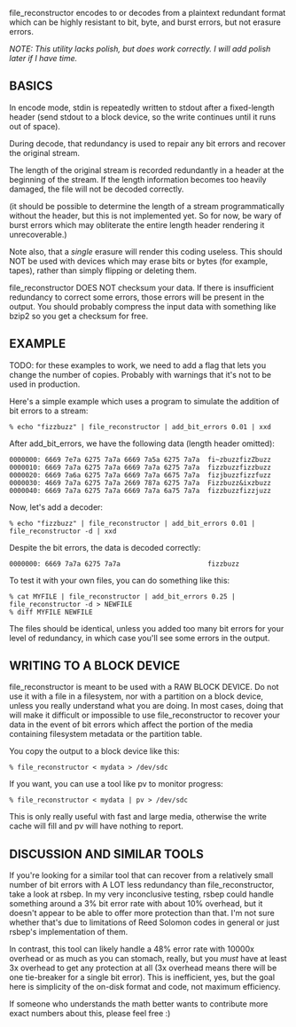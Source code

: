 file\_reconstructor encodes to or decodes from a plaintext redundant format
which can be highly resistant to bit, byte, and burst errors, but not erasure
errors.

*NOTE: This utility lacks polish, but does work correctly. I will add polish
later if I have time.*

BASICS
------

In encode mode, stdin is repeatedly written to stdout after a fixed-length
header (send stdout to a block device, so the write continues until it runs out
of space).

During decode, that redundancy is used to repair any bit errors and recover the
original stream.

The length of the original stream is recorded redundantly in a header at the
beginning of the stream. If the length information becomes too heavily damaged,
the file will not be decoded correctly.

(it should be possible to determine the length of a stream programmatically
without the header, but this is not implemented yet. So for now, be wary of
burst errors which may obliterate the entire length header rendering it
unrecoverable.)

Note also, that a *single* erasure will render this coding useless. This should
NOT be used with devices which may erase bits or bytes (for example, tapes),
rather than simply flipping or deleting them.

file\_reconstructor DOES NOT checksum your data. If there is insufficient
redundancy to correct some errors, those errors will be present in the output.
You should probably compress the input data with something like bzip2 so you
get a checksum for free.

EXAMPLE
-------

TODO: for these examples to work, we need to add a flag that lets you change
the number of copies. Probably with warnings that it's not to be used in
production.

Here's a simple example which uses a program to simulate the addition of bit
errors to a stream:

    % echo "fizzbuzz" | file_reconstructor | add_bit_errors 0.01 | xxd

After add\_bit\_errors, we have the following data (length header omitted):

    0000000: 6669 7e7a 6275 7a7a 6669 7a5a 6275 7a7a  fi~zbuzzfizZbuzz
    0000010: 6669 7a7a 6275 7a7a 6669 7a7a 6275 7a7a  fizzbuzzfizzbuzz
    0000020: 6669 7a6a 6275 7a7a 6669 7a7a 6675 7a7a  fizjbuzzfizzfuzz
    0000030: 4669 7a7a 6275 7a7a 2669 787a 6275 7a7a  Fizzbuzz&ixzbuzz
    0000040: 6669 7a7a 6275 7a7a 6669 7a7a 6a75 7a7a  fizzbuzzfizzjuzz

Now, let's add a decoder:

    % echo "fizzbuzz" | file_reconstructor | add_bit_errors 0.01 | file_reconstructor -d | xxd

Despite the bit errors, the data is decoded correctly:

    0000000: 6669 7a7a 6275 7a7a                      fizzbuzz

To test it with your own files, you can do something like this:

    % cat MYFILE | file_reconstructor | add_bit_errors 0.25 | file_reconstructor -d > NEWFILE
    % diff MYFILE NEWFILE

The files should be identical, unless you added too many bit errors for your
level of redundancy, in which case you'll see some errors in the output.

WRITING TO A BLOCK DEVICE
-------------------------

file\_reconstructor is meant to be used with a RAW BLOCK DEVICE. Do not use it
with a file in a filesystem, nor with a partition on a block device, unless you
really understand what you are doing. In most cases, doing that will make it
difficult or impossible to use file\_reconstructor to recover your data in the
event of bit errors which affect the portion of the media containing filesystem
metadata or the partition table.

You copy the output to a block device like this:

    % file_reconstructor < mydata > /dev/sdc

If you want, you can use a tool like pv to monitor progress:

    % file_reconstructor < mydata | pv > /dev/sdc

This is only really useful with fast and large media, otherwise the write cache
will fill and pv will have nothing to report.

DISCUSSION AND SIMILAR TOOLS
----------------------------

If you're looking for a similar tool that can recover from a relatively small
number of bit errors with A LOT less redundancy than file\_reconstructor, take
a look at rsbep. In my very inconclusive testing, rsbep could handle something
around a 3% bit error rate with about 10% overhead, but it doesn't appear to be
able to offer more protection than that. I'm not sure whether that's due to
limitations of Reed Solomon codes in general or just rsbep's implementation of
them.

In contrast, this tool can likely handle a 48% error rate with 10000x overhead
or as much as you can stomach, really, but you *must* have at least 3x overhead
to get any protection at all (3x overhead means there will be one tie-breaker
for a single bit error). This is inefficient, yes, but the goal here is
simplicity of the on-disk format and code, not maximum efficiency.

If someone who understands the math better wants to contribute more exact
numbers about this, please feel free :)
